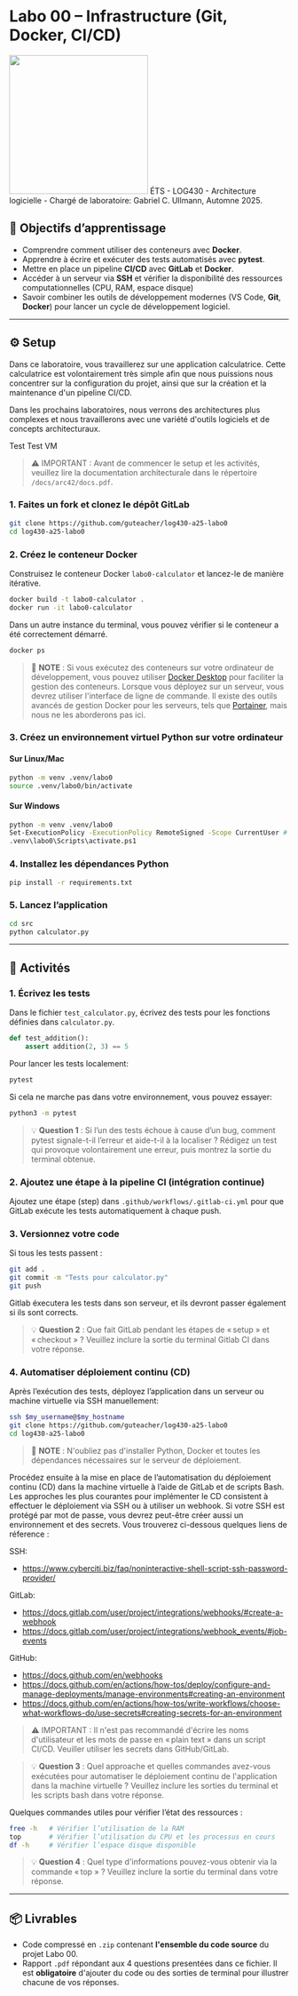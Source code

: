 # Labo 00 – Infrastructure (Git, Docker, CI/CD)
<img src="https://upload.wikimedia.org/wikipedia/commons/2/2a/Ets_quebec_logo.png" width="250">    
ÉTS - LOG430 - Architecture logicielle - Chargé de laboratoire: Gabriel C. Ullmann, Automne 2025.    

## 🎯 Objectifs d’apprentissage
- Comprendre comment utiliser des conteneurs avec **Docker**.
- Apprendre à écrire et exécuter des tests automatisés avec **pytest**.
- Mettre en place un pipeline **CI/CD** avec **GitLab** et **Docker**.
- Accéder à un serveur via **SSH** et vérifier la disponibilité des ressources computationnelles (CPU, RAM, espace disque)
- Savoir combiner les outils de développement modernes (VS Code, **Git**, **Docker**) pour lancer un cycle de développement logiciel.

---

## ⚙️ Setup
Dans ce laboratoire, vous travaillerez sur une application calculatrice. Cette calculatrice est volontairement très simple afin que nous puissions nous concentrer sur la configuration du projet, ainsi que sur la création et la maintenance d'un pipeline CI/CD. 

Dans les prochains laboratoires, nous verrons des architectures plus complexes et nous travaillerons avec une variété d'outils logiciels et de concepts architecturaux.

Test Test VM
> ⚠️ IMPORTANT : Avant de commencer le setup et les activités, veuillez lire la documentation architecturale dans le répertoire `/docs/arc42/docs.pdf`.

### 1. Faites un fork et clonez le dépôt GitLab

```bash
git clone https://github.com/guteacher/log430-a25-labo0
cd log430-a25-labo0
```

### 2. Créez le conteneur Docker
Construisez le conteneur Docker `labo0-calculator` et lancez-le de manière itérative.
```bash
docker build -t labo0-calculator .
docker run -it labo0-calculator 
```

Dans un autre instance du terminal, vous pouvez vérifier si le conteneur a été correctement démarré. 
```bash
docker ps
```

> 📝 **NOTE** : Si vous exécutez des conteneurs sur votre ordinateur de développement, vous pouvez utiliser [Docker Desktop](https://www.docker.com/products/docker-desktop/) pour faciliter la gestion des conteneurs. Lorsque vous déployez sur un serveur, vous devrez utiliser l'interface de ligne de commande. Il existe des outils avancés de gestion Docker pour les serveurs, tels que [Portainer](https://www.portainer.io/), mais nous ne les aborderons pas ici. 

### 3. Créez un environnement virtuel Python sur votre ordinateur

#### Sur Linux/Mac
```bash
python -m venv .venv/labo0
source .venv/labo0/bin/activate
```

#### Sur Windows
```bash
python -m venv .venv/labo0
Set-ExecutionPolicy -ExecutionPolicy RemoteSigned -Scope CurrentUser # Si nécessaire
.venv\labo0\Scripts\activate.ps1
```

### 4. Installez les dépendances Python

```bash
pip install -r requirements.txt
```

### 5. Lancez l’application

```bash
cd src
python calculator.py
```

---

## 🧪 Activités

### 1. Écrivez les tests

Dans le fichier `test_calculator.py`, écrivez des tests pour les fonctions définies dans `calculator.py`.

```python
def test_addition():
    assert addition(2, 3) == 5
```
Pour lancer les tests localement:

```bash
pytest
```

Si cela ne marche pas dans votre environnement, vous pouvez essayer:
```bash
python3 -m pytest
```

> 💡 **Question 1** : Si l’un des tests échoue à cause d’un bug, comment pytest signale-t-il l’erreur et aide-t-il à la localiser ? Rédigez un test qui provoque volontairement une erreur, puis montrez la sortie du terminal obtenue.

### 2. Ajoutez une étape à la pipeline CI (intégration continue)

Ajoutez une étape (step) dans `.github/workflows/.gitlab-ci.yml` pour que GitLab exécute les tests automatiquement à chaque push. 

### 3. Versionnez votre code

Si tous les tests passent :

```bash
git add .
git commit -m "Tests pour calculator.py"
git push
```

Gitlab éxecutera les tests dans son serveur, et ils devront passer également si ils sont corrects.

> 💡 **Question 2** :  Que fait GitLab pendant les étapes de « setup » et « checkout » ? Veuillez inclure la sortie du terminal Gitlab CI dans votre réponse.

### 4. Automatiser déploiement continu (CD)
Après l’exécution des tests, déployez l’application dans un serveur ou machine virtuelle via SSH manuellement:

```bash
ssh $my_username@$my_hostname
git clone https://github.com/guteacher/log430-a25-labo0
cd log430-a25-labo0
```

>  📝 **NOTE** : N'oubliez pas d'installer Python, Docker et toutes les dépendances nécessaires sur le serveur de déploiement.

Procédez ensuite à la mise en place de l’automatisation du déploiement continu (CD) dans la machine virtuelle à l’aide de GitLab et de scripts Bash. Les approches les plus courantes pour implémenter le CD consistent à effectuer le déploiement via SSH ou à utiliser un webhook. Si votre SSH est protégé par mot de passe, vous devrez peut-être créer aussi un environnement et des secrets. Vous trouverez ci-dessous quelques liens de réference :

SSH:
- https://www.cyberciti.biz/faq/noninteractive-shell-script-ssh-password-provider/ 

GitLab:
- https://docs.gitlab.com/user/project/integrations/webhooks/#create-a-webhook
- https://docs.gitlab.com/user/project/integrations/webhook_events/#job-events

GitHub:
- https://docs.github.com/en/webhooks
- https://docs.github.com/en/actions/how-tos/deploy/configure-and-manage-deployments/manage-environments#creating-an-environment
- https://docs.github.com/en/actions/how-tos/write-workflows/choose-what-workflows-do/use-secrets#creating-secrets-for-an-environment

> ⚠️ IMPORTANT : Il n'est pas recommandé d'écrire les noms d'utilisateur et les mots de passe en « plain text » dans un script CI/CD. Veuiller utiliser les secrets dans GitHub/GitLab.


> 💡 **Question 3** : Quel approache et quelles commandes avez-vous exécutées pour automatiser le déploiement continu de l'application dans la machine virtuelle ? Veuillez inclure les sorties du terminal et les scripts bash dans votre réponse.

Quelques commandes utiles pour vérifier l’état des ressources :
```bash
free -h   # Vérifier l’utilisation de la RAM
top       # Vérifier l’utilisation du CPU et les processus en cours
df -h     # Vérifier l’espace disque disponible
```

> 💡 **Question 4** : Quel type d'informations pouvez-vous obtenir via la commande « top » ? Veuillez inclure la sortie du terminal dans votre réponse.
---

## 📦 Livrables

- Code compressé en `.zip` contenant **l'ensemble du code source** du projet Labo 00.
- Rapport `.pdf` répondant aux 4 questions presentées dans ce fichier. Il est **obligatoire** d'ajouter du code ou des sorties de terminal pour illustrer chacune de vos réponses.
